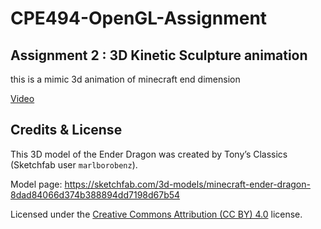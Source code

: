 # CPE494-OpenGL-Assignment
## Assignment 2 : 3D Kinetic Sculpture animation
this is a mimic 3d animation of minecraft end dimension


[Video](https://github.com/user-attachments/assets/802ade69-ff9c-436c-9643-a5f02be74b52)


## Credits & License

This 3D model of the Ender Dragon was created by Tony’s Classics (Sketchfab user `marlborobenz`).

Model page: https://sketchfab.com/3d-models/minecraft-ender-dragon-8dad84066d374b388894dd7198d67b54

Licensed under the [Creative Commons Attribution (CC BY) 4.0](https://creativecommons.org/licenses/by/4.0/) license.

